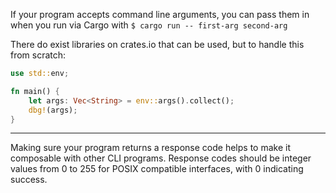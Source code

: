 If your program accepts command line arguments, you can pass them in when you run via Cargo with `$ cargo run -- first-arg second-arg`

There do exist libraries on crates.io that can be used, but to handle this from scratch:

```rs
use std::env;

fn main() {
    let args: Vec<String> = env::args().collect();
    dbg!(args);
}
```

---

Making sure your program returns a response code helps to make it composable with other CLI programs. Response codes should be integer values from 0 to 255 for POSIX compatible interfaces, with 0 indicating success.
